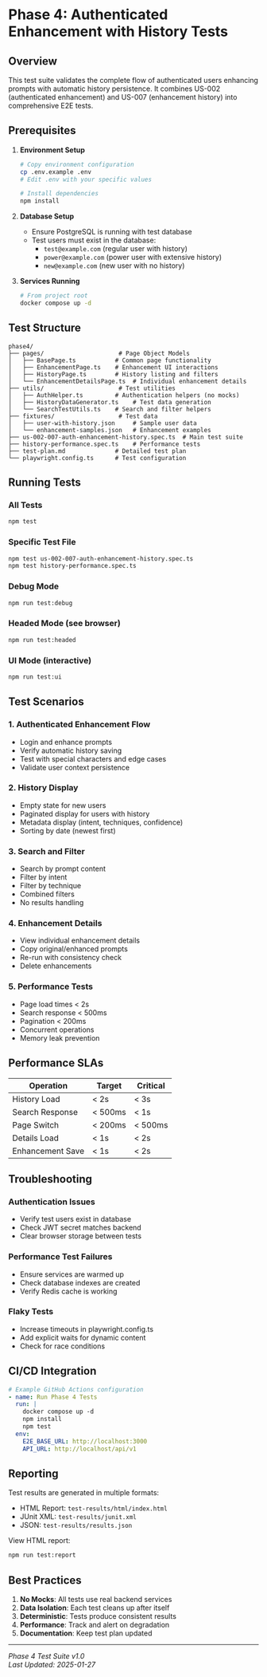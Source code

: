 # Phase 4: Authenticated Enhancement with History Tests

## Overview

This test suite validates the complete flow of authenticated users enhancing prompts with automatic history persistence. It combines US-002 (authenticated enhancement) and US-007 (enhancement history) into comprehensive E2E tests.

## Prerequisites

1. **Environment Setup**
   ```bash
   # Copy environment configuration
   cp .env.example .env
   # Edit .env with your specific values
   
   # Install dependencies
   npm install
   ```

2. **Database Setup**
   - Ensure PostgreSQL is running with test database
   - Test users must exist in the database:
     - `test@example.com` (regular user with history)
     - `power@example.com` (power user with extensive history)
     - `new@example.com` (new user with no history)

3. **Services Running**
   ```bash
   # From project root
   docker compose up -d
   ```

## Test Structure

```
phase4/
├── pages/                     # Page Object Models
│   ├── BasePage.ts           # Common page functionality
│   ├── EnhancementPage.ts    # Enhancement UI interactions
│   ├── HistoryPage.ts        # History listing and filters
│   └── EnhancementDetailsPage.ts  # Individual enhancement details
├── utils/                     # Test utilities
│   ├── AuthHelper.ts         # Authentication helpers (no mocks)
│   ├── HistoryDataGenerator.ts    # Test data generation
│   └── SearchTestUtils.ts    # Search and filter helpers
├── fixtures/                  # Test data
│   ├── user-with-history.json     # Sample user data
│   └── enhancement-samples.json   # Enhancement examples
├── us-002-007-auth-enhancement-history.spec.ts  # Main test suite
├── history-performance.spec.ts    # Performance tests
├── test-plan.md              # Detailed test plan
└── playwright.config.ts      # Test configuration
```

## Running Tests

### All Tests
```bash
npm test
```

### Specific Test File
```bash
npm test us-002-007-auth-enhancement-history.spec.ts
npm test history-performance.spec.ts
```

### Debug Mode
```bash
npm run test:debug
```

### Headed Mode (see browser)
```bash
npm run test:headed
```

### UI Mode (interactive)
```bash
npm run test:ui
```

## Test Scenarios

### 1. Authenticated Enhancement Flow
- Login and enhance prompts
- Verify automatic history saving
- Test with special characters and edge cases
- Validate user context persistence

### 2. History Display
- Empty state for new users
- Paginated display for users with history
- Metadata display (intent, techniques, confidence)
- Sorting by date (newest first)

### 3. Search and Filter
- Search by prompt content
- Filter by intent
- Filter by technique
- Combined filters
- No results handling

### 4. Enhancement Details
- View individual enhancement details
- Copy original/enhanced prompts
- Re-run with consistency check
- Delete enhancements

### 5. Performance Tests
- Page load times < 2s
- Search response < 500ms
- Pagination < 200ms
- Concurrent operations
- Memory leak prevention

## Performance SLAs

| Operation | Target | Critical |
|-----------|--------|----------|
| History Load | < 2s | < 3s |
| Search Response | < 500ms | < 1s |
| Page Switch | < 200ms | < 500ms |
| Details Load | < 1s | < 2s |
| Enhancement Save | < 1s | < 2s |

## Troubleshooting

### Authentication Issues
- Verify test users exist in database
- Check JWT secret matches backend
- Clear browser storage between tests

### Performance Test Failures
- Ensure services are warmed up
- Check database indexes are created
- Verify Redis cache is working

### Flaky Tests
- Increase timeouts in playwright.config.ts
- Add explicit waits for dynamic content
- Check for race conditions

## CI/CD Integration

```yaml
# Example GitHub Actions configuration
- name: Run Phase 4 Tests
  run: |
    docker compose up -d
    npm install
    npm test
  env:
    E2E_BASE_URL: http://localhost:3000
    API_URL: http://localhost/api/v1
```

## Reporting

Test results are generated in multiple formats:
- HTML Report: `test-results/html/index.html`
- JUnit XML: `test-results/junit.xml`
- JSON: `test-results/results.json`

View HTML report:
```bash
npm run test:report
```

## Best Practices

1. **No Mocks**: All tests use real backend services
2. **Data Isolation**: Each test cleans up after itself
3. **Deterministic**: Tests produce consistent results
4. **Performance**: Track and alert on degradation
5. **Documentation**: Keep test plan updated

---

*Phase 4 Test Suite v1.0*  
*Last Updated: 2025-01-27*